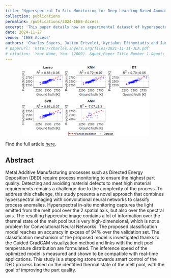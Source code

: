 ```yaml
---
title: "Hyperspectral In-Situ Monitoring for Deep Learning-Based Anomaly Classification in Metal Additive Manufacturing"
collection: publications
permalink: /publications/2024-IEEE-Access
excerpt: 'This paper details how an experimental dataset of hyperspectral, infrared images is gathered by varying process parameters of the Directed Energy Deposition process. This dataset of thermal anomalies is then used to train a Convolutional Neural Network. An accuracy in excess of 94% is obtained over the validation set. The classification mechanism of the proposed model is investigated thanks to a visualization method.'
date: 2024-11-27
venue: 'IEEE Access'
authors: 'Charles Snyers, Julien Ertveldt, Kyriakos Efthymiadis and Jan Helsen'
# paperurl: 'http://charles.snyers.org/files/2021-11-11-JLA.pdf'
# citation: 'Your Name, You. (2009). &quot;Paper Title Number 1.&quot; <i>Journal 1</i>. 1(1).'
---
```

<p align="center">
  <img src="/images/2022-ASTM-ICAM_regressionplots.png" width=400/>
</p>

Find the full article [here](https://charles.snyers.org/files/2022-12-01-ASTM-ICAM.pdf).

## Abstract
Metal Additive Manufacturing processes such as Directed Energy Deposition (DED) require process monitoring to ensure the highest part quality. Detecting and avoiding material defects to meet high material requirements remains a challenge due to the complexity of the process. To address this challenge, this study presents a novel approach that combines hyperspectral imaging with convolutional neural networks to classify process anomalies. Hyperspectral in-situ monitoring captures the light emitted from the melt pool over the 2 spatial axis, but also over the spectral axis. The resulting hypercube image contains a lot of information over the thermal state of the melt pool but is very high-dimensional, which is not a problem for Convolutional Neural Networks. The proposed classification model reaches an accuracy in excess of 94% over the validation set. The classification mechanism of the proposed model is investigated thanks to the Guided GradCAM visualization method and links with the melt pool temperature distribution are formulated. The inference speed of the optimized model is measured and shown to be compatible with real-time applications. This study is a stepping stone towards smart control of the DED process based on the identified thermal state of the melt pool, with the goal of improving the part quality.

<!-- ## Copyright
This article may be downloaded for personal use only. Any other use requires prior permission of the author and AIP Publishing. This article appeared in the Journal of Laser Applications 33, 042052 (2021) and may be found at [https://doi.org/10.2351/7.0000526](https://doi.org/10.2351/7.0000526). -->

<!-- ![Artifical in-situ monitoring data](/images/fakeImageComparison.png){:height="50%" width="50%"} -->
<!-- [Download paper here](http://academicpages.github.io/files/paper1.pdf) -->
<!-- Recommended citation: Your Name, You. (2009). "Paper Title Number 1." <i>Journal 1</i>. 1(1). -->